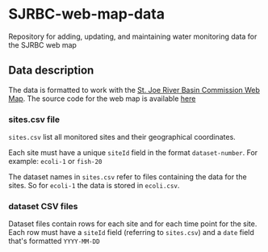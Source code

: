 # SJRBC-web-map-data
Repository for adding, updating, and maintaining water monitoring data for the SJRBC web map

## Data description

The data is formatted to work with the [St. Joe River Basin Commission Web Map](data.sjrbc.com). The source code for the web map is available [here](https://github.com/juozasg/river-data-explorer)


### sites.csv file

`sites.csv` list all monitored sites and their geographical coordinates.

Each site must have a unique `siteId` field in the format `dataset-number`. For example: `ecoli-1` or `fish-20`

The dataset names in `sites.csv` refer to files containing the data for the sites. So for `ecoli-1` the data is stored in `ecoli.csv`. 

### dataset CSV files

Dataset files contain rows for each site and for each time point for the site. Each row must have a `siteId` field (referring to `sites.csv`) and a `date` field that's formatted `YYYY-MM-DD`
